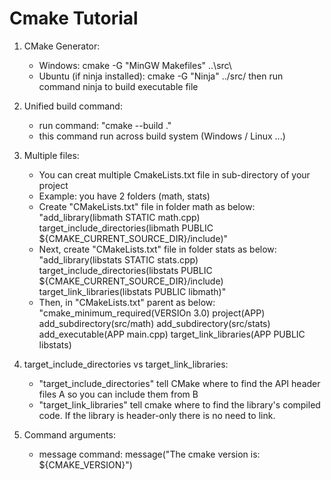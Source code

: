 # Cmake Tutorial
1. CMake Generator:
   - Windows: cmake -G "MinGW Makefiles" ..\src\
   - Ubuntu (if ninja installed): cmake -G "Ninja" ../src/ then run command ninja to build executable file

2. Unified build command:
   - run command: "cmake --build ."
   - this command run across build system (Windows / Linux ...)

3. Multiple files:
   - You can creat multiple CmakeLists.txt file in sub-directory of your project
   - Example: you have 2 folders (math, stats)
   - Create "CMakeLists.txt" file in folder math as below:
      "add_library(libmath STATIC math.cpp)
       target_include_directories(libmath PUBLIC ${CMAKE_CURRENT_SOURCE_DIR}/include)"
   - Next, create "CMakeLists.txt" file in folder stats as below:
      "add_library(libstats STATIC stats.cpp)
       target_include_directories(libstats PUBLIC ${CMAKE_CURRENT_SOURCE_DIR}/include)
       target_link_libraries(libstats PUBLIC libmath)"
   - Then, in "CMakeLists.txt" parent as below:
      "cmake_minimum_required(VERSIOn 3.0)
       project(APP)
       add_subdirectory(src/math)
       add_subdirectory(src/stats)
       add_executable(APP main.cpp)
       target_link_libraries(APP PUBLIC libstats)

4. target_include_directories vs target_link_libraries:
   - "target_include_directories" tell CMake where to find the API header files A so you can include them from B
   - "target_link_libraries" tell cmake where to find the library's compiled code. If the library is header-only there is no need to link.

5. Command arguments:
   - message command: message("The cmake version is: ${CMAKE_VERSION}")